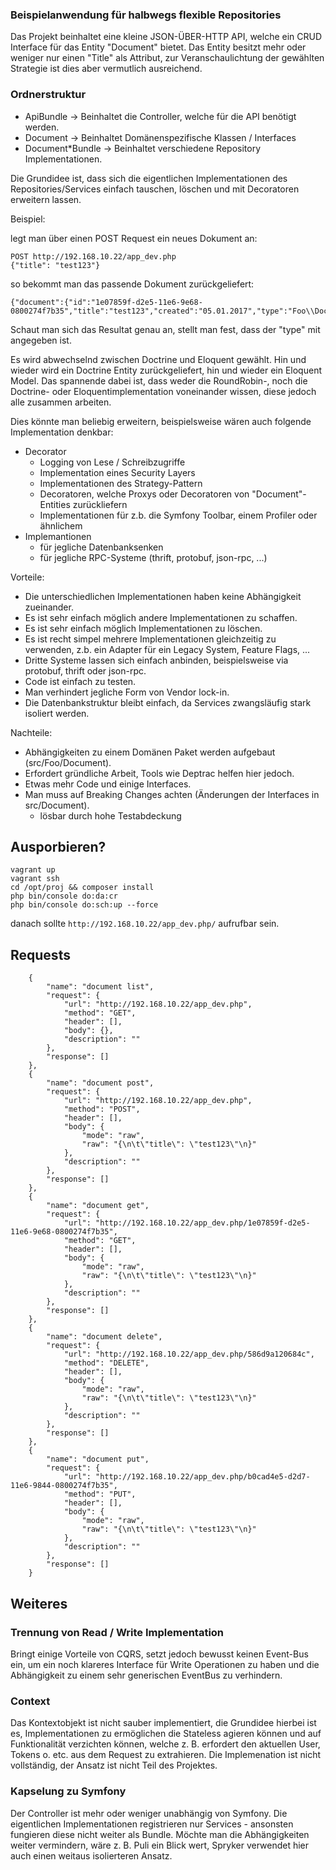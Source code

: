 ### Beispielanwendung für  halbwegs flexible Repositories

Das Projekt beinhaltet eine kleine JSON-ÜBER-HTTP API, welche ein CRUD Interface für das Entity "Document" bietet.
Das Entity besitzt mehr oder weniger nur einen "Title" als Attribut, zur Veranschaulichtung der gewählten Strategie ist dies aber vermutlich ausreichend.

### Ordnerstruktur

- ApiBundle -> Beinhaltet die Controller, welche für die API benötigt werden.
- Document -> Beinhaltet Domänenspezifische Klassen / Interfaces
- Document*Bundle -> Beinhaltet verschiedene Repository Implementationen.

Die Grundidee ist, dass sich die eigentlichen Implementationen des Repositories/Services einfach tauschen, löschen und mit Decoratoren erweitern lassen.

Beispiel:

legt man über einen POST Request ein neues Dokument an:

```
POST http://192.168.10.22/app_dev.php
{"title": "test123"}
```

so bekommt man das passende Dokument zurückgeliefert:

```
{"document":{"id":"1e07859f-d2e5-11e6-9e68-0800274f7b35","title":"test123","created":"05.01.2017","type":"Foo\\DocumentMysqlDoctrineBundle\\Entity\\MysqlDoctrineDocument"}}
```

Schaut man sich das Resultat genau an, stellt man fest, dass der "type" mit angegeben ist.

Es wird abwechselnd zwischen Doctrine und Eloquent gewählt.
Hin und wieder wird ein Doctrine Entity zurückgeliefert, hin und wieder ein Eloquent Model.
Das spannende dabei ist, dass weder die RoundRobin-, noch die Doctrine- oder Eloquentimplementation voneinander wissen, diese jedoch alle zusammen arbeiten.

Dies könnte man beliebig erweitern, beispielsweise wären auch folgende Implementation denkbar:

- Decorator
    - Logging von Lese / Schreibzugriffe
    - Implementation eines Security Layers
    - Implementationen des Strategy-Pattern
    - Decoratoren, welche Proxys oder Decoratoren von "Document"-Entities zurückliefern
    - Implementationen für z.b. die Symfony Toolbar, einem Profiler oder ähnlichem
- Implemantionen
    - für jegliche Datenbanksenken
    - für jegliche RPC-Systeme (thrift, protobuf, json-rpc, ...)

Vorteile:

- Die unterschiedlichen Implementationen haben keine Abhängigkeit zueinander.
- Es ist sehr einfach möglich andere Implementationen zu schaffen.
- Es ist sehr einfach möglich Implementationen zu löschen.
- Es ist recht simpel mehrere Implementationen gleichzeitig zu verwenden, z.b. ein Adapter für ein Legacy System, Feature Flags, ...
- Dritte Systeme lassen sich einfach anbinden, beispielsweise via protobuf, thrift oder json-rpc.
- Code ist einfach zu testen.
- Man verhindert jegliche Form von Vendor lock-in.
- Die Datenbankstruktur bleibt einfach, da Services zwangsläufig stark isoliert werden.

Nachteile:

- Abhängigkeiten zu einem Domänen Paket werden aufgebaut (src/Foo/Document).
- Erfordert gründliche Arbeit, Tools wie Deptrac helfen hier jedoch.
- Etwas mehr Code und einige Interfaces.
- Man muss auf Breaking Changes achten (Änderungen der Interfaces in src/Document).
    - lösbar durch hohe Testabdeckung

## Ausporbieren?

```
vagrant up
vagrant ssh
cd /opt/proj && composer install
php bin/console do:da:cr
php bin/console do:sch:up --force
```

danach sollte `http://192.168.10.22/app_dev.php/` aufrufbar sein.


## Requests

```
    {
        "name": "document list",
        "request": {
            "url": "http://192.168.10.22/app_dev.php",
            "method": "GET",
            "header": [],
            "body": {},
            "description": ""
        },
        "response": []
    },
    {
        "name": "document post",
        "request": {
            "url": "http://192.168.10.22/app_dev.php",
            "method": "POST",
            "header": [],
            "body": {
                "mode": "raw",
                "raw": "{\n\t\"title\": \"test123\"\n}"
            },
            "description": ""
        },
        "response": []
    },
    {
        "name": "document get",
        "request": {
            "url": "http://192.168.10.22/app_dev.php/1e07859f-d2e5-11e6-9e68-0800274f7b35",
            "method": "GET",
            "header": [],
            "body": {
                "mode": "raw",
                "raw": "{\n\t\"title\": \"test123\"\n}"
            },
            "description": ""
        },
        "response": []
    },
    {
        "name": "document delete",
        "request": {
            "url": "http://192.168.10.22/app_dev.php/586d9a120684c",
            "method": "DELETE",
            "header": [],
            "body": {
                "mode": "raw",
                "raw": "{\n\t\"title\": \"test123\"\n}"
            },
            "description": ""
        },
        "response": []
    },
    {
        "name": "document put",
        "request": {
            "url": "http://192.168.10.22/app_dev.php/b0cad4e5-d2d7-11e6-9844-0800274f7b35",
            "method": "PUT",
            "header": [],
            "body": {
                "mode": "raw",
                "raw": "{\n\t\"title\": \"test123\"\n}"
            },
            "description": ""
        },
        "response": []
    }

```


## Weiteres

### Trennung von Read / Write Implementation
Bringt einige Vorteile von CQRS, setzt jedoch bewusst keinen Event-Bus ein, um ein
noch klareres Interface für Write Operationen zu haben und die Abhängigkeit zu einem sehr
generischen EventBus zu verhindern.

### Context
Das Kontextobjekt ist nicht sauber implementiert, die Grundidee hierbei ist es,
Implementationen zu ermöglichen die Stateless agieren können und auf Funktionalität
verzichten können, welche z. B. erfordert den aktuellen User, Tokens o. etc. aus dem Request zu extrahieren.
Die Implemenation ist nicht vollständig, der Ansatz ist nicht Teil des Projektes.

### Kapselung zu Symfony
Der Controller ist mehr oder weniger unabhängig von Symfony.
Die eigentlichen Implementationen registrieren nur Services - ansonsten fungieren diese nicht weiter als Bundle.
Möchte man die Abhängigkeiten weiter vermindern, wäre z. B. Puli ein Blick wert, Spryker verwendet hier auch einen weitaus isolierteren Ansatz.